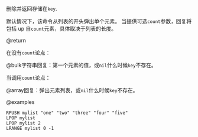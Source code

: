 删除并返回存储在`key`.

默认情况下，该命令从列表的开头弹出单个元素。
当提供可选`count`参数，回复将包括 up
自`count`元素，具体取决于列表的长度。

@return

在没有`count`论点：

@bulk字符串回复：第一个元素的值，或`nil`什么时候`key`不存在。

当调用`count`论点：

@array回复：弹出元素列表，或`nil`什么时候`key`不存在。

@examples

```cli
RPUSH mylist "one" "two" "three" "four" "five"
LPOP mylist
LPOP mylist 2
LRANGE mylist 0 -1
```

